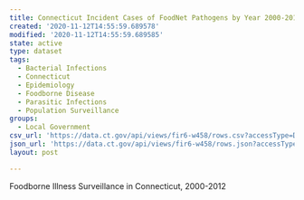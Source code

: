 ```yaml
---
title: Connecticut Incident Cases of FoodNet Pathogens by Year 2000-2012
created: '2020-11-12T14:55:59.689578'
modified: '2020-11-12T14:55:59.689585'
state: active
type: dataset
tags:
  - Bacterial Infections
  - Connecticut
  - Epidemiology
  - Foodborne Disease
  - Parasitic Infections
  - Population Surveillance
groups:
  - Local Government
csv_url: 'https://data.ct.gov/api/views/fir6-w458/rows.csv?accessType=DOWNLOAD'
json_url: 'https://data.ct.gov/api/views/fir6-w458/rows.json?accessType=DOWNLOAD'
layout: post

---
```

Foodborne Illness Surveillance in Connecticut, 2000-2012
